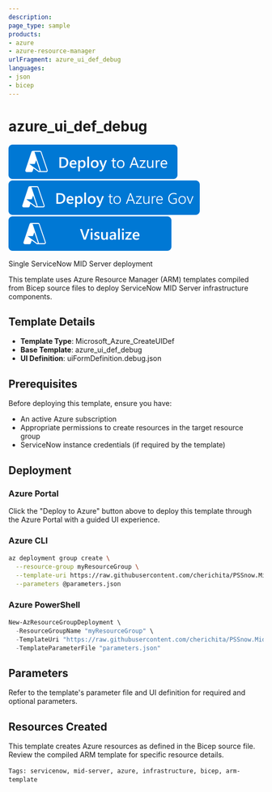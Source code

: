 ```yaml
---
description: 
page_type: sample
products:
- azure
- azure-resource-manager
urlFragment: azure_ui_def_debug
languages:
- json
- bicep
---
```

# azure_ui_def_debug

[![Deploy To Azure](https://raw.githubusercontent.com/Azure/azure-quickstart-templates/master/1-CONTRIBUTION-GUIDE/images/deploytoazure.svg?sanitize=true)](https://portal.azure.com/#view/Microsoft_Azure_CreateUIDef/CustomDeploymentBlade/uri/https%3a%2f%2fraw.githubusercontent.com%2fcherichita%2fPSSnow.MidTools%2frefs%2fheads%2fdevelopment%2fsrc%2farm_out%2fazure_ui_def_debug%2fmainTemplate.json/uiFormDefinitionUri/https%3a%2f%2fraw.githubusercontent.com%2fcherichita%2fPSSnow.MidTools%2frefs%2fheads%2fdevelopment%2fsrc%2farm_out%2fazure_ui_def_debug%2fcreateUiDefinition.json)
[![Deploy To Azure Gov](https://raw.githubusercontent.com/Azure/azure-quickstart-templates/master/1-CONTRIBUTION-GUIDE/images/deploytoazuregov.svg?sanitize=true)](https://portal.azure.us/#view/Microsoft_Azure_CreateUIDef/CustomDeploymentBlade/uri/https%3a%2f%2fraw.githubusercontent.com%2fcherichita%2fPSSnow.MidTools%2frefs%2fheads%2fdevelopment%2fsrc%2farm_out%2fazure_ui_def_debug%2fmainTemplate.json/uiFormDefinitionUri/https%3a%2f%2fraw.githubusercontent.com%2fcherichita%2fPSSnow.MidTools%2frefs%2fheads%2fdevelopment%2fsrc%2farm_out%2fazure_ui_def_debug%2fcreateUiDefinition.json)
[![Visualize](https://raw.githubusercontent.com/Azure/azure-quickstart-templates/master/1-CONTRIBUTION-GUIDE/images/visualizebutton.svg?sanitize=true)](http://armviz.io/#/?load=https%3a%2f%2fraw.githubusercontent.com%2fcherichita%2fPSSnow.MidTools%2frefs%2fheads%2fdevelopment%2fsrc%2farm_out%2fazure_ui_def_debug%2fmainTemplate.json)

Single ServiceNow MID Server deployment

This template uses Azure Resource Manager (ARM) templates compiled from Bicep source files to deploy ServiceNow MID Server infrastructure components.

## Template Details

- **Template Type**: Microsoft_Azure_CreateUIDef
- **Base Template**: azure_ui_def_debug
- **UI Definition**: uiFormDefinition.debug.json

## Prerequisites

Before deploying this template, ensure you have:

- An active Azure subscription
- Appropriate permissions to create resources in the target resource group
- ServiceNow instance credentials (if required by the template)

## Deployment

### Azure Portal

Click the "Deploy to Azure" button above to deploy this template through the Azure Portal with a guided UI experience.

### Azure CLI

```bash
az deployment group create \
  --resource-group myResourceGroup \
  --template-uri https://raw.githubusercontent.com/cherichita/PSSnow.MidTools/refs/heads/development/src/arm_out/azure_ui_def_debug/mainTemplate.json \
  --parameters @parameters.json
```

### Azure PowerShell

```powershell
New-AzResourceGroupDeployment \
  -ResourceGroupName "myResourceGroup" \
  -TemplateUri "https://raw.githubusercontent.com/cherichita/PSSnow.MidTools/refs/heads/development/src/arm_out/azure_ui_def_debug/mainTemplate.json" \
  -TemplateParameterFile "parameters.json"
```

## Parameters

Refer to the template's parameter file and UI definition for required and optional parameters.

## Resources Created

This template creates Azure resources as defined in the Bicep source file. Review the compiled ARM template for specific resource details.

`Tags: servicenow, mid-server, azure, infrastructure, bicep, arm-template`
